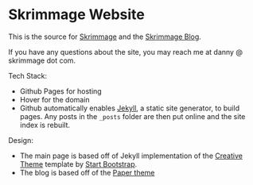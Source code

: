 # Skrimmage Website

This is the source for [Skrimmage](Skrimmage.com) and the [Skrimmage Blog](skrimmage.com/blog). 

If you have any questions about the site, you may reach me at danny @ skrimmage dot com.

Tech Stack:
- Github Pages for hosting
- Hover for the domain
- Github automatically enables [Jekyll](https://jekyllrb.com), a static site generator, to build pages. Any posts in the `_posts` folder are then put online and the site index is rebuilt. 

Design:
- The main page is based off of Jekyll implementation of the [Creative Theme](http://startbootstrap.com/template-overviews/creative/) template by [Start Bootstrap](http://startbootstrap.com).
- The blog is based off of the [Paper theme](https://github.com/mkchoi212/paper-jekyll-theme)
